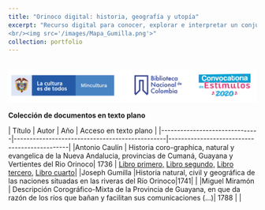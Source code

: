 ```yaml
---
title: "Orinoco digital: historia, geografía y utopía"
excerpt: "Recurso digital para conocer, explorar e interpretar un conjunto de documentos históricos del siglo dieziocho conectados a la historia de las regiones orientales del virreinato del Nuevo Reino de Granada y en particular con el río Orinoco.
<br/><img src='/images/Mapa_Gumilla.png'>"
collection: portfolio
---
```


<br/><img src='/images/TiraLogosMin+BNC+Estimulos.png'>

**Colección de documentos en texto plano**


| Título | Autor | Año | Acceso en texto plano |
|-------------------------------|------------------------------------------------|----------------------------------------------|
|Antonio Caulín | Historia coro-graphica, natural y evangelica de la Nueva Andalucia, provincias de Cumaná, Guayana y Vertientes del Rio Orinoco| 1736 | [Libro primero,](https://github.com/mariajoafana/inventar-colombia/blob/master/Orinoco-digital/Juan-Rivero-1776.md) [Libro segundo,](https://github.com/mariajoafana/inventar-colombia/blob/master/Orinoco-digital/Juan-Rivero-1776.md) [Libro tercero,](https://github.com/mariajoafana/inventar-colombia/blob/master/Orinoco-digital/Juan-Rivero-1776.md) [Libro cuarto](https://github.com/mariajoafana/inventar-colombia/blob/master/Orinoco-digital/Juan-Rivero-1776.md)|
|Joseph Gumilla |Historia natural, civil y geográfica de las naciones situadas en las riveras del Río Orinoco|1741| |
|Miguel Miramón | Descripción Corográfico-Mixta de la Provincia de Guayana, en que da razón de los ríos que bañan y facilitan sus comunicaciones (...)| 1788 | |
